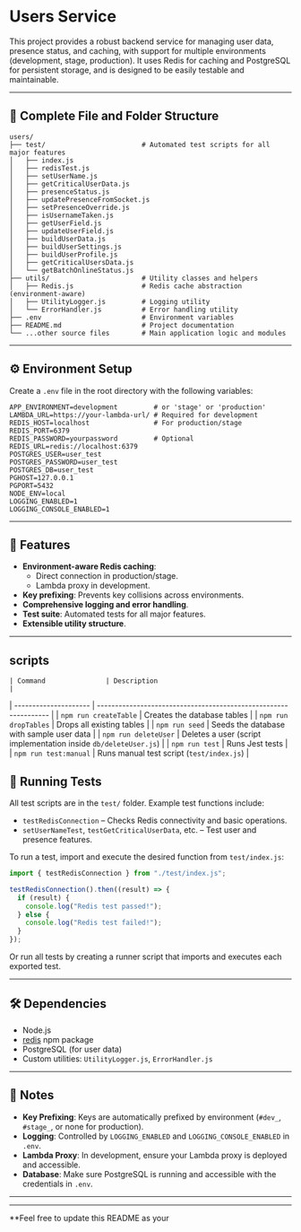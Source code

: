 # Users Service

This project provides a robust backend service for managing user data, presence status, and caching, with support for multiple environments (development, stage, production). It uses Redis for caching and PostgreSQL for persistent storage, and is designed to be easily testable and maintainable.

---

## 📁 Complete File and Folder Structure

```
users/
├── test/                        # Automated test scripts for all major features
│   ├── index.js
│   ├── redisTest.js
│   ├── setUserName.js
│   ├── getCriticalUserData.js
│   ├── presenceStatus.js
│   ├── updatePresenceFromSocket.js
│   ├── setPresenceOverride.js
│   ├── isUsernameTaken.js
│   ├── getUserField.js
│   ├── updateUserField.js
│   ├── buildUserData.js
│   ├── buildUserSettings.js
│   ├── buildUserProfile.js
│   ├── getCriticalUsersData.js
│   └── getBatchOnlineStatus.js
├── utils/                       # Utility classes and helpers
│   ├── Redis.js                 # Redis cache abstraction (environment-aware)
│   ├── UtilityLogger.js         # Logging utility
│   └── ErrorHandler.js          # Error handling utility
├── .env                         # Environment variables
├── README.md                    # Project documentation
└── ...other source files        # Main application logic and modules
```

---

## ⚙️ Environment Setup

Create a `.env` file in the root directory with the following variables:

```env
APP_ENVIRONMENT=development         # or 'stage' or 'production'
LAMBDA_URL=https://your-lambda-url/ # Required for development
REDIS_HOST=localhost                # For production/stage
REDIS_PORT=6379
REDIS_PASSWORD=yourpassword         # Optional
REDIS_URL=redis://localhost:6379
POSTGRES_USER=user_test
POSTGRES_PASSWORD=user_test
POSTGRES_DB=user_test
PGHOST=127.0.0.1
PGPORT=5432
NODE_ENV=local
LOGGING_ENABLED=1
LOGGING_CONSOLE_ENABLED=1
```

---

## 🚀 Features

- **Environment-aware Redis caching**:
  - Direct connection in production/stage.
  - Lambda proxy in development.
- **Key prefixing**: Prevents key collisions across environments.
- **Comprehensive logging and error handling**.
- **Test suite**: Automated tests for all major features.
- **Extensible utility structure**.

---

## scripts

    | Command               | Description                                                      |

| --------------------- | ---------------------------------------------------------------- |
| `npm run createTable` | Creates the database tables |
| `npm run dropTables` | Drops all existing tables |
| `npm run seed` | Seeds the database with sample user data |
| `npm run deleteUser` | Deletes a user (script implementation inside `db/deleteUser.js`) |
| `npm run test` | Runs Jest tests |
| `npm run test:manual` | Runs manual test script (`test/index.js`) |

## 🧪 Running Tests

All test scripts are in the `test/` folder. Example test functions include:

- `testRedisConnection` – Checks Redis connectivity and basic operations.
- `setUserNameTest`, `testGetCriticalUserData`, etc. – Test user and presence features.

To run a test, import and execute the desired function from `test/index.js`:

```javascript
import { testRedisConnection } from "./test/index.js";

testRedisConnection().then((result) => {
  if (result) {
    console.log("Redis test passed!");
  } else {
    console.log("Redis test failed!");
  }
});
```

Or run all tests by creating a runner script that imports and executes each exported test.

---

## 🛠️ Dependencies

- Node.js
- [redis](https://www.npmjs.com/package/redis) npm package
- PostgreSQL (for user data)
- Custom utilities: `UtilityLogger.js`, `ErrorHandler.js`

---

## 📝 Notes

- **Key Prefixing**: Keys are automatically prefixed by environment (`#dev_`, `#stage_`, or none for production).
- **Logging**: Controlled by `LOGGING_ENABLED` and `LOGGING_CONSOLE_ENABLED` in `.env`.
- **Lambda Proxy**: In development, ensure your Lambda proxy is deployed and accessible.
- **Database**: Make sure PostgreSQL is running and accessible with the credentials in `.env`.

---

---

\*\*Feel free to update this README as your
